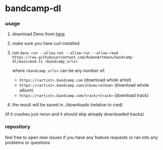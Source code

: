 # bandcamp-dl
### usage
1. download Deno from [here](https://deno.land/#installation)
2. make sure you have curl installed
3. run ```deno run --allow-net --allow-run --allow-read https://raw.githubusercontent.com/RubenArtmann/bandcamp-dl/main/mod.ts <bandcamp_urls>```

    where ```<bandcamp_urls>``` can be any number of:
	* ```https://<artist>.bandcamp.com``` (download whole artist)
	* ```https://<artist>.bandcamp.com/album/<album>``` (download whole album)
	* ```https://<artist>.bandcamp.com/track/<track>``` (download track)
4. the result will be saved in ./downloads (relative to cwd)

(if it crashes just rerun and it should skip already downloaded tracks)

### repository
feel free to open new issues if you have any feature requests or ran into any problems or questions
